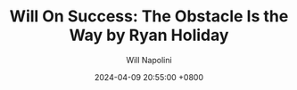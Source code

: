 ---
title: "Will On Success: The Obstacle Is the Way by Ryan Holiday"
author: Will Napolini
date: 2024-04-09 20:55:00 +0800
categories: [Mindset, Book-summaries]
tags:
  [
    the-obstacle-is-the-way,
    ryan-holiday,
    stoicism,
    self-help,
    philosophy,
    overcoming-challenges,
    ancient-wisdom,
    personal-growth,
    success,
    resilience,
    mindset,
    epictetus,
    marcus-aurelius,
    seneca,
    jordan-belfort,
    stoic-philosophy
  ]
image: https://pbs.twimg.com/media/GO2Dj04W8AAU8uv?format=jpg&name=large
alt: "Will On Success: The Obstacle Is the Way by Ryan Holiday"
fallback:
  -
  # Replace with the URL of your backup image
  -
  # Replace with the URL of your backup image
---